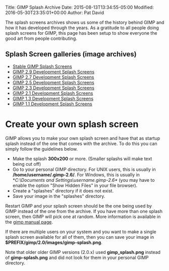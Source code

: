 Title: GIMP Splash Archive
Date: 2015-08-13T13:34:55-05:00
Modified: 2016-05-30T23:35:01+00:00
Author: Pat David


The splash screens archives shows us some of the history behind GIMP and how it has developed through the years. As a gratitude to all people doing splash screens for GIMP, this page has been setup to show everyone the good art from people contributing.

## Splash Screen galleries (image archives)

*   [Stable GIMP Splash Screens](stable.html)
*   [GIMP 2.9 Development Splash Screens](unstable-2.9.html)
*   [GIMP 2.7 Development Splash Screens](unstable-2.7.html)
*   [GIMP 2.5 Development Splash Screens](unstable-2.5.html)
*   [GIMP 2.3 Development Splash Screens](unstable-2.3.html)
*   [GIMP 2.1 Development Splash Screens](unstable-2.1.html)
*   [GIMP 1.3 Development Splash Screens](unstable-1.3.html)
*   [GIMP 1.1 Development Splash Screens](unstable-1.1.html)

# Create your own splash screen

GIMP allows you to make your own splash screen and have that as startup splash instead of the one that comes with the archive. To do this you can simply follow the guidelines below.

*   Make the splash **300x200** or more. (Smaller splashs will make text being cut off)
*   Go to your personal GIMP directory. For UNIX users, this is usually in **/home/username/.gimp-2.6/**. For Windows, this is usually in **C:\Documents and Settings\username\.gimp-2.6\** (you may have to enable the option "Show Hidden Files" in your file browser).
*   Create a "splashes" directory if it does not exist.
*   Save your image in the "splashes" directory.

Restart GIMP and your splash screen should be the one being used by GIMP instead of the one from the archive. If you have more than one splash screen, then GIMP will pick one at random. More information is available in the [gimp manual page](/man/gimp.html).

If there are multiple users on your system and you want to make a single splash screen available for all of them, then you can save your image in **$PREFIX/gimp/2.0/images/gimp-splash.png**.

Note that older older GIMP versions (2.0.x) used **gimp_splash.png** instead of **gimp-splash.png** and did not look for them in your personal GIMP directory.
